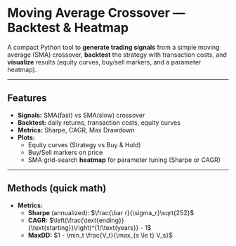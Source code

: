 # Moving Average Crossover — Backtest & Heatmap

A compact Python tool to **generate trading signals** from a simple moving average (SMA) crossover, **backtest** the strategy with transaction costs, and **visualize** results (equity curves, buy/sell markers, and a parameter heatmap).

---

## Features
- **Signals:** SMA(fast) vs SMA(slow) crossover
- **Backtest:** daily returns, transaction costs, equity curves
- **Metrics:** Sharpe, CAGR, Max Drawdown
- **Plots:** 
  - Equity curves (Strategy vs Buy & Hold)
  - Buy/Sell markers on price
  - SMA grid-search **heatmap** for parameter tuning (Sharpe or CAGR)

---

## Methods (quick math)
 
- **Metrics:**
  - **Sharpe** (annualized): $\frac{\bar r}{\sigma_r}\sqrt{252}$
  - **CAGR:** $\left(\frac{\text{ending}}{\text{starting}}\right)^{1/\text{years}} - 1$
  - **MaxDD:** $1 - \min_t \frac{V_t}{\max_{s \le t} V_s}$
